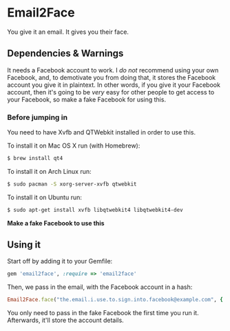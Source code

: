 # Email2Face

You give it an email. It gives you their face.

## Dependencies & Warnings

It needs a Facebook account to work. I *do not* recommend using your own Facebook, and, to demotivate you from doing that, it stores the Facebook account you give it in plaintext. In other words, if you give it your Facebook account, then it's going to be *very* easy for other people to get access to your Facebook, so make a fake Facebook for using this.

### Before jumping in

You need to have Xvfb and QTWebkit installed in order to use this.

To install it on Mac OS X run (with Homebrew):

```bash
$ brew install qt4
```

To install it on Arch Linux run:

```bash
$ sudo pacman -S xorg-server-xvfb qtwebkit
```

To install it on Ubuntu run:

```bash
$ sudo apt-get install xvfb libqtwebkit4 libqtwebkit4-dev
```

**Make a fake Facebook to use this**

## Using it

Start off by adding it to your Gemfile:

```ruby
gem 'email2face', :require => 'email2face'
```

Then, we pass in the email, with the Facebook account in a hash:

```ruby
Email2Face.face("the.email.i.use.to.sign.into.facebook@example.com", { :username => "my.fake.facebook@example.com", :password => "123456" })
```

You only need to pass in the fake Facebook the first time you run it. Afterwards, it'll store the account details.

